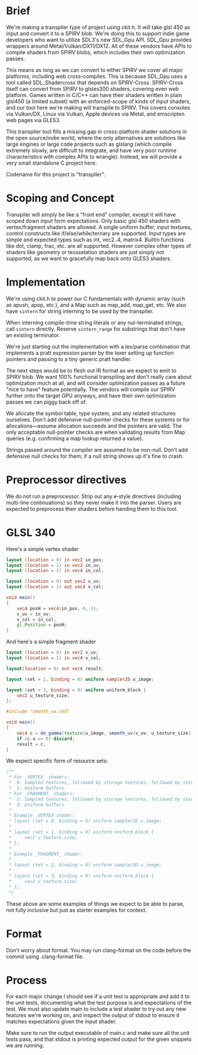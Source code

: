 # Brief

We're making a transpiler type of project using ckit.h. It will take glsl 450 as input and convert it to a SPIRV blob. We're doing this to support indie game developers who want to utilize SDL3's new SDL_Gpu API. SDL_Gpu provides wrappers around Metal/Vulkan/DX11/DX12. All of these vendors have APIs to compile shaders from SPIRV blobs, which includes their own optimization passes.

This means as long as we can convert to either SPIRV we cover all major platforms, including web cross-compiles. This is because SDL_Gpu uses a tool called SDL_Shadercross that depends on SPIRV-Cross. SPIRV-Cross itself can convert from SPIRV to glsles300 shaders, covering even web platform. Games written in C/C++ can have their shaders written in plain glsl450 (a limited subset) with an enforced-scope of kinds of input shaders, and our tool here we're making will transpile to SPIRV. This covers consoles via Vulkan/DX, Linux via Vulkan, Apple devices via Metal, and emscripten web pages via GLES3.

This transpiler tool fills a missing gap in cross-platform shader solutions in the open source/indie world, where the only alternatives are solutions like large engines or large code projects such as glslang (which compile extremely slowly, are difficult to integrate, and have very poor runtime characteristics with complex APIs to wrangle). Instead, we will provide a very small standalone C project here.

Codename for this project is "transpiler".

# Scoping and Concept

Transpiler will simply be like a "front end" compiler, except it will have scoped down input form expectations. Only basic glsl 450 shaders with vertex/fragment shaders are allowed. A single uniform buffer, input textures, control constructs like if/else/while/ternary are supported. Input types are simple and expected types such as int, vec2..4, matrix4. Builtin functions like dot, clamp, frac, etc. are all supported. However complex other types of shaders like geometry or tessselation shaders are just simply not supported, as we want to gracefully map back onto GLES3 shaders.

# Implementation

We're using ckit.h to power our C fundamentals with dynamic array (such as apush, apop, etc.), and a Map such as map_add, map_get, etc. We also have `sintern` for string interning to be used by the transpiler.

When interning compile-time string literals or any nul-terminated strings, call `sintern` directly. Reserve `sintern_range` for substrings that don't have an existing terminator.

We're just starting out the implementation with a lex/parse combination that implements a pratt expression parser by the lexer setting up function pointers and passing to a tiny generic pratt handler.

The next steps would be to flesh out IR format as we expect to emit to SPIRV blob. We want 100% functional transpiling and don't really care about optimization much at all, and will consider optimization passes as a future "nice to have" feature potentially. The vendors will compile our SPIRV further onto the target GPU anyways, and have their own optimization passes we can piggy back off of.

We allocate the symbol table, type system, and any related structures ourselves. Don't add defensive null-pointer checks for these systems or for allocations—assume allocation succeeds and the pointers are valid. The only acceptable null-pointer checks are when validating results from Map queries (e.g. confirming a map lookup returned a value).

Strings passed around the compiler are assumed to be non-null. Don't add defensive null checks for them; if a null string shows up it's fine to crash.

# Preprocessor directives

We do not run a preprocessor. Strip out any `#`-style directives (including multi-line continuations) so they never make it into the parser. Users are expected to preprocess their shaders before handing them to this tool.

# GLSL 340

Here's a simple vertex shader

```glsl
layout (location = 0) in vec2 in_pos;
layout (location = 1) in vec2 in_uv;
layout (location = 2) in vec4 in_col;

layout (location = 0) out vec2 v_uv;
layout (location = 1) out vec4 v_col;

void main()
{
    vec4 posH = vec4(in_pos, 0, 1);
    v_uv = in_uv;
    v_col = in_col;
    gl_Position = posH;
}
```

And here's a simple fragment shader

```glsl
layout (location = 0) in vec2 v_uv;
layout (location = 1) in vec4 v_col;

layout(location = 0) out vec4 result;

layout (set = 2, binding = 0) uniform sampler2D u_image;

layout (set = 3, binding = 0) uniform uniform_block {
    vec2 u_texture_size;
};

#include "smooth_uv.shd"

void main()
{
    vec4 c = de_gamma(texture(u_image, smooth_uv(v_uv, u_texture_size)));
    if (c.a == 0) discard;
    result = c;
}
```

We expect specific form of resource sets:

```glsl
/**
 * For _VERTEX_ shaders:
 *  0: Sampled textures, followed by storage textures, followed by storage buffers
 *  1: Uniform buffers
 * For _FRAGMENT_ shaders:
 *  2: Sampled textures, followed by storage textures, followed by storage buffers
 *  3: Uniform buffers
 * 
 * Example _VERTEX shader:
 * layout (set = 0, binding = 0) uniform sampler2D u_image;
 * 
 * layout (set = 1, binding = 0) uniform uniform_block {
 *     vec2 u_texture_size;
 * };
 * 
 * Example _FRAGMENT_ shader:
 * 
 * layout (set = 2, binding = 0) uniform sampler2D u_image;
 * 
 * layout (set = 3, binding = 0) uniform uniform_block {
 *     vec2 u_texture_size;
 * };
 */
```

These above are some examples of things we expect to be able to parse, not fully inclusive but just as starter examples for context.

# Format

Don't worry about format. You may run clang-format on the code before the commit using .clang-format file.

# Process

For each major change I should see if a unit test is appropriate and add it to the unit tests, documenting what the test purpose is and expectations of the test. We must also update main to include a test shader to try out any new features we're working on, and inspect the output of stdout to ensure it matches expectations given the input shader.

Make sure to run the output executable of main.c and make sure all the unit tests pass, and that stdout is printing expected output for the given snippets we are running.